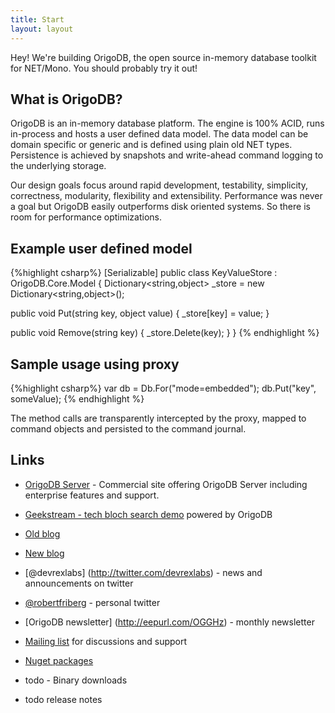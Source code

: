 ```yaml
---
title: Start
layout: layout
---
```


Hey! We're building OrigoDB, the open source in-memory database toolkit for NET/Mono. You should probably try it out!

## What is OrigoDB?
OrigoDB is an in-memory database platform. The engine is 100% ACID, runs in-process and hosts a user defined data model.
The data model can be domain specific or generic and is defined using plain old NET types.
Persistence is achieved by snapshots and write-ahead command logging to the underlying storage.

Our design goals focus around rapid development, testability, simplicity, correctness,
modularity, flexibility and extensibility. Performance was never a goal but OrigoDB easily 
outperforms disk oriented systems. So there is room for performance optimizations.

 
## Example user defined model
{%highlight csharp%}
[Serializable]
public class KeyValueStore : OrigoDB.Core.Model
{
   Dictionary<string,object> _store = new Dictionary<string,object>();
   
   public void Put(string key, object value)
   {
      _store[key] = value;
   }
   
   public void Remove(string key)
   {
      _store.Delete(key);
   }
}
{% endhighlight %}
## Sample usage using proxy
{%highlight csharp%}
   var db = Db.For<KeyValueStore>("mode=embedded");
   db.Put("key", someValue);
{% endhighlight %}

The method calls are transparently intercepted by the proxy, mapped to command objects
and persisted to the command journal.


## Links

* [OrigoDB Server](http://origodb.com/) - Commercial site offering OrigoDB Server including enterprise features and support.
* [Geekstream - tech bloch search demo](http://geekstream.devrexlabs.com) powered by OrigoDB
* [Old blog](http://livedb.devrex.se/) 
* [New blog](http://robertfriberg.se/)
* [@devrexlabs] (http://twitter.com/devrexlabs) - news and announcements on twitter
* [@robertfriberg](http://twitter.com/robertfriberg) - personal twitter
 
* [OrigoDB newsletter] (http://eepurl.com/OGGHz) - monthly newsletter 
* [Mailing list](http://groups.google.com/origodb) for discussions and support
* [Nuget packages](http://nuget.org/packages?q=origodb&sortOrder=package-download-count)
* todo - Binary downloads
* todo release notes
